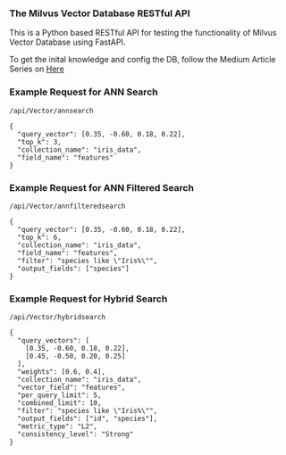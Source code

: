 ### The Milvus Vector Database RESTful API

This is a Python based RESTful API for testing the functionality of Milvus Vector Database using FastAPI.

To get the inital knowledge and config the DB, follow the Medium Article Series on <a href="https://medium.com/@malindumadhubashana/a-beginners-guide-to-milvus-vector-database-part-i-2e84a11a29d2">Here</a>

### Example Request for ANN Search

```/api/Vector/annsearch```

```
{
  "query_vector": [0.35, -0.60, 0.18, 0.22],
  "top_k": 3,
  "collection_name": "iris_data",
  "field_name": "features"
}
```
### Example Request for ANN Filtered Search

```/api/Vector/annfilteredsearch```

```
{
  "query_vector": [0.35, -0.60, 0.18, 0.22],
  "top_k": 6,
  "collection_name": "iris_data",
  "field_name": "features",
  "filter": "species like \"Iris%\"",
  "output_fields": ["species"]
}
```
### Example Request for Hybrid Search

```/api/Vector/hybridsearch```

```
{
  "query_vectors": [
    [0.35, -0.60, 0.18, 0.22],
    [0.45, -0.50, 0.20, 0.25]
  ],
  "weights": [0.6, 0.4],
  "collection_name": "iris_data",
  "vector_field": "features",
  "per_query_limit": 5,
  "combined_limit": 10,
  "filter": "species like \"Iris%\"",
  "output_fields": ["id", "species"],
  "metric_type": "L2",
  "consistency_level": "Strong"
}
```
